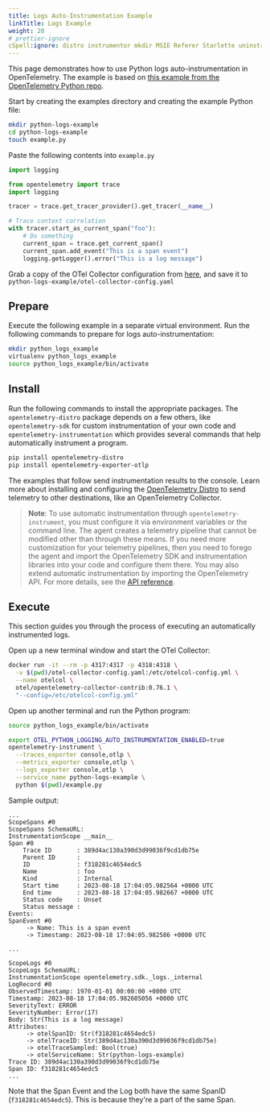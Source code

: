 ```yaml
---
title: Logs Auto-Instrumentation Example
linkTitle: Logs Example
weight: 20
# prettier-ignore
cSpell:ignore: distro instrumentor mkdir MSIE Referer Starlette uninstrumented virtualenv WSGI
---
```


This page demonstrates how to use Python logs auto-instrumentation in
OpenTelemetry. The example is based on
[this example from the OpenTelemetry Python repo](https://github.com/open-telemetry/opentelemetry-python/tree/main/docs/examples/logs).

Start by creating the examples directory and creating the example Python file:

```sh
mkdir python-logs-example
cd python-logs-example
touch example.py
```

Paste the following contents into `example.py`

```python
import logging

from opentelemetry import trace
import logging

tracer = trace.get_tracer_provider().get_tracer(__name__)

# Trace context correlation
with tracer.start_as_current_span("foo"):
    # Do something
    current_span = trace.get_current_span()
    current_span.add_event("This is a span event")
    logging.getLogger().error("This is a log message")

```

Grab a copy of the OTel Collector configuration from
[here](https://github.com/open-telemetry/opentelemetry-python/blob/main/docs/examples/logs/otel-collector-config.yaml),
and save it to `python-logs-example/otel-collector-config.yaml`

## Prepare

Execute the following example in a separate virtual environment. Run the
following commands to prepare for logs auto-instrumentation:

```sh
mkdir python_logs_example
virtualenv python_logs_example
source python_logs_example/bin/activate
```

## Install

Run the following commands to install the appropriate packages. The
`opentelemetry-distro` package depends on a few others, like `opentelemetry-sdk`
for custom instrumentation of your own code and `opentelemetry-instrumentation`
which provides several commands that help automatically instrument a program.

```sh
pip install opentelemetry-distro
pip install opentelemetry-exporter-otlp
```

The examples that follow send instrumentation results to the console. Learn more
about installing and configuring the
[OpenTelemetry Distro](/docs/instrumentation/python/distro) to send telemetry to
other destinations, like an OpenTelemetry Collector.

> **Note**: To use automatic instrumentation through `opentelemetry-instrument`,
> you must configure it via environment variables or the command line. The agent
> creates a telemetry pipeline that cannot be modified other than through these
> means. If you need more customization for your telemetry pipelines, then you
> need to forego the agent and import the OpenTelemetry SDK and instrumentation
> libraries into your code and configure them there. You may also extend
> automatic instrumentation by importing the OpenTelemetry API. For more
> details, see the [API reference][].

## Execute

This section guides you through the process of executing an automatically
instrumented logs.

Open up a new terminal window and start the OTel Collector:

```sh
docker run -it --rm -p 4317:4317 -p 4318:4318 \
  -v $(pwd)/otel-collector-config.yaml:/etc/otelcol-config.yml \
  --name otelcol \
  otel/opentelemetry-collector-contrib:0.76.1 \
  "--config=/etc/otelcol-config.yml"
```

Open up another terminal and run the Python program:

```sh
source python_logs_example/bin/activate

export OTEL_PYTHON_LOGGING_AUTO_INSTRUMENTATION_ENABLED=true
opentelemetry-instrument \
  --traces_exporter console,otlp \
  --metrics_exporter console,otlp \
  --logs_exporter console,otlp \
  --service_name python-logs-example \
  python $(pwd)/example.py
```

Sample output:

```text
...
ScopeSpans #0
ScopeSpans SchemaURL:
InstrumentationScope __main__
Span #0
    Trace ID       : 389d4ac130a390d3d99036f9cd1db75e
    Parent ID      :
    ID             : f318281c4654edc5
    Name           : foo
    Kind           : Internal
    Start time     : 2023-08-18 17:04:05.982564 +0000 UTC
    End time       : 2023-08-18 17:04:05.982667 +0000 UTC
    Status code    : Unset
    Status message :
Events:
SpanEvent #0
     -> Name: This is a span event
     -> Timestamp: 2023-08-18 17:04:05.982586 +0000 UTC

...

ScopeLogs #0
ScopeLogs SchemaURL:
InstrumentationScope opentelemetry.sdk._logs._internal
LogRecord #0
ObservedTimestamp: 1970-01-01 00:00:00 +0000 UTC
Timestamp: 2023-08-18 17:04:05.982605056 +0000 UTC
SeverityText: ERROR
SeverityNumber: Error(17)
Body: Str(This is a log message)
Attributes:
     -> otelSpanID: Str(f318281c4654edc5)
     -> otelTraceID: Str(389d4ac130a390d3d99036f9cd1db75e)
     -> otelTraceSampled: Bool(true)
     -> otelServiceName: Str(python-logs-example)
Trace ID: 389d4ac130a390d3d99036f9cd1db75e
Span ID: f318281c4654edc5
...
```

Note that the Span Event and the Log both have the same
SpanID (`f318281c4654edc5`). This is because they're a part of the same Span.

[semantic convention]:
  /docs/specs/otel/trace/semantic_conventions/http/#http-request-and-response-headers
[api reference]:
  https://opentelemetry-python.readthedocs.io/en/latest/index.html
[instrumentation]:
  https://github.com/open-telemetry/opentelemetry-python-contrib/tree/main/opentelemetry-instrumentation
[monkey-patching]:
  https://stackoverflow.com/questions/5626193/what-is-monkey-patching
[opentracing example]:
  https://github.com/yurishkuro/opentracing-tutorial/tree/master/python
[source files]:
  https://github.com/open-telemetry/opentelemetry-python/tree/main/docs/examples/auto-instrumentation
